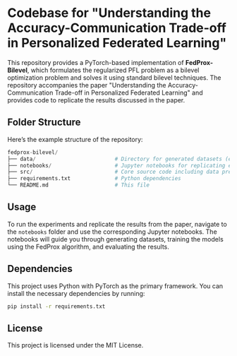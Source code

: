 # Codebase for "Understanding the Accuracy-Communication Trade-off in Personalized Federated Learning"

This repository provides a PyTorch-based implementation of **FedProx-Bilevel**, which formulates the regularized PFL problem as a bilevel optimization problem and solves it using standard bilevel techniques. The repository accompanies the paper "Understanding the Accuracy-Communication Trade-off in Personalized Federated Learning" and provides code to replicate the results discussed in the paper.

## Folder Structure

Here’s the example structure of the repository:

```python
fedprox-bilevel/
├── data/                         # Directory for generated datasets (empty initially)
├── notebooks/                    # Jupyter notebooks for replicating experiments
├── src/                          # Core source code including data preprocessing, models, and trainers
├── requirements.txt              # Python dependencies
└── README.md                     # This file
```

## Usage

To run the experiments and replicate the results from the paper, navigate to the `notebooks` folder and use the corresponding Jupyter notebooks. The notebooks will guide you through generating datasets, training the models using the FedProx algorithm, and evaluating the results.

## Dependencies

This project uses Python with PyTorch as the primary framework. You can install the necessary dependencies by running:

```bash
pip install -r requirements.txt
```

## License

This project is licensed under the MIT License.
